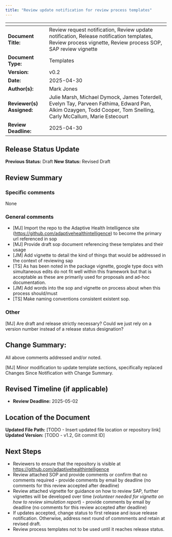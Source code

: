```yaml
---
title: "Review update notification for review process templates"
---
```


| <!-- -->    | <!-- -->    |
|---|--------|
| **Document Title:** | Review request notification, Review update notification, Release notification templates, Review process vignette, Review process SOP, SAP review vignette |
| **Document Type:** | Templates | 
| **Version:** | v0.2 |   
| **Date:** | 2025-04-30 | 
| **Author(s):** | Mark Jones | 
| **Reviewer(s) Assigned:** | Julie Marsh, Michael Dymock, James Toterdell, Evelyn Tay, Parveen Fathima, Edward Pan, Alkim Ozaygen, Todd Cooper, Tom Snelling, Carly McCallum, Marie Estecourt | 
| **Review Deadline:** | 2025-04-30 | 

## **Release Status Update**
**Previous Status:** Draft
**New Status:** Revised Draft

## **Review Summary**

### Specific comments

None

### General comments

+ [MJ] Import the repo to the Adaptive Health Intelligence site (https://github.com/adaptivehealthintelligence) to become the primary url referenced in sop
+ [MJ] Provide draft sop document referencing these templates and their usage
+ [JM] Add vignette to detail the kind of things that would be addressed in the context of reviewing sap
+ [TS] As has been noted in the package vignette, google type docs with simultaneous edits do not fit well within this framework but that is acceptable as these are primarily used for proposals and ad-hoc documentation.
+ [JM] Add words into the sop and vignette on process about when this process should/must
+ [TS] Make naming conventions consistent existent sop.

### Other

[MJ] Are draft and release strictly necessary? Could we just rely on a version number instead of a release status designation?

## **Change Summary:**

All above comments addressed and/or noted.

[MJ] Minor modification to update template sections, specifically replaced Changes Since Notification with Change Summary.

## **Revised Timeline (if applicable)**

- **Review Deadline:** 2025-05-02

## **Location of the Document**

**Updated File Path:** [TODO - Insert updated file location or repository link]  
**Updated Version:** [TODO - v1.2, Git commit ID]  

## **Next Steps**

+ Reviewers to ensure that the repository is visible at https://github.com/adaptivehealthintelligence
+ Review attached SOP and provide comments or confirm that no comments required - provide comments by email by deadline (no comments for this review accepted after deadline)
+ Review attached vignette for guidance on how to review SAP, further vignettes will be developed over time (*volunteer needed for vignette on how to review simulation report*) - provide comments by email by deadline (no comments for this review accepted after deadline)
+ If updates accepted, change status to first release and issue release notification. Otherwise, address next round of commments and retain at revised draft. 
+ Review process templates not to be used until it reaches release status.



